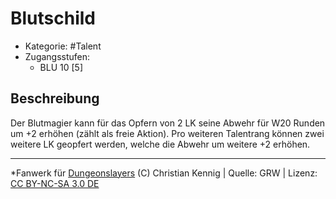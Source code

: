 <!---
Dies ist ein Fanwerk für DUNGEONSLAYERS (C) von Christian Kennig

Quellen:      [Dungeonslayers Grundregelwerk](https://www.f-space.de/ds4/downloads.html)
              [Talentbeschreibungen](https://www.f-space.de/ds4/tools-talentcards.html)
License:      [CC-BY-NC-SA 4.0](https://creativecommons.org/licenses/by-nc-sa/4.0/deed.de)
Richtlinien:  [Fanwerkrichtlinien](https://www.dungeonslayers.net/fanwerk-richtlinien/)
Autor:        Zauberlehrling
-->

  
# Blutschild  
- Kategorie: #Talent  
- Zugangsstufen:  
  - BLU 10 [5]  

## Beschreibung  
Der Blutmagier kann für das Opfern von 2 LK seine Abwehr für W20 Runden um +2 erhöhen (zählt als freie Aktion). Pro weiteren Talentrang können zwei weitere LK geopfert werden, welche die Abwehr um weitere +2 erhöhen.


___  
*Fanwerk für [Dungeonslayers](https://www.dungeonslayers.net/) (C) Christian Kennig | Quelle: GRW | Lizenz: [CC BY-NC-SA 3.0 DE](https://creativecommons.org/licenses/by-nc-sa/3.0/de/)  